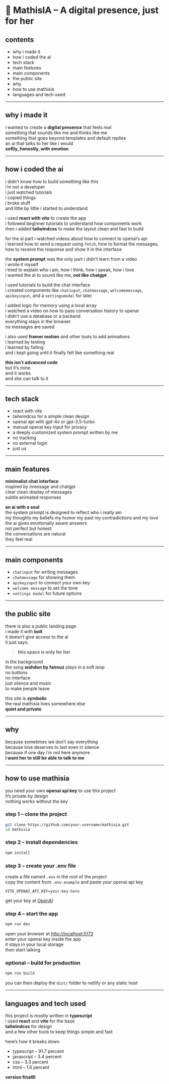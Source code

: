 # 🧠 MathisIA – A digital presence, just for her
## contents

- why i made it  
- how i coded the ai  
- tech stack  
- main features  
- main components  
- the public site  
- why  
- how to use mathisia  
- languages and tech used

---

## **why i made it**

i wanted to create a **digital presence** that feels real  
something that sounds like me and thinks like me  
something that goes beyond templates and default replies  
an ai that talks to her like i would  
**softly, honestly, with emotion**

---

## **how i coded the ai**

i didn’t know how to build something like this  
i’m not a developer  
i just watched tutorials  
i copied things  
i broke stuff  
and little by little i started to understand

i used **react with vite** to create the app  
i followed beginner tutorials to understand how components work  
then i added **tailwindcss** to make the layout clean and fast to build

for the ai part i watched videos about how to connect to openai’s api  
i learned how to send a request using `fetch`, how to format the messages, how to receive the response and show it in the interface

the **system prompt** was the only part i didn’t learn from a video  
i wrote it myself  
i tried to explain who i am, how i think, how i speak, how i love  
i wanted the ai to sound like me, **not like chatgpt**

i used tutorials to build the chat interface  
i created components like `chatinput`, `chatmessage`, `welcomemessage`, `apikeyinput`, and a `settingsmodal` for later

i added logic for memory using a local array  
i watched a video on how to pass conversation history to openai  
i didn’t use a database or a backend  
everything stays in the browser  
no messages are saved

i also used **framer motion** and other tools to add animations  
i learned by testing  
i learned by failing  
and i kept going until it finally felt like something real

**this isn’t advanced code**  
but it’s mine  
and it works  
and she can talk to it

---

## **tech stack**

- react with vite  
- tailwindcss for a simple clean design  
- openai api with gpt-4o or gpt-3.5-turbo  
- manual openai key input for privacy  
- a deeply customized system prompt written by me  
- no tracking  
- no external login  
- just us

---

## **main features**

**minimalist chat interface**  
inspired by imessage and chatgpt  
clear clean display of messages  
subtle animated responses

**an ai with a soul**  
the system prompt is designed to reflect who i really am  
my thoughts my beliefs my humor my past my contradictions and my love  
the ai gives emotionally aware answers  
not perfect but honest  
the conversations are natural  
they feel real

---

## **main components**

- `chatinput` for writing messages  
- `chatmessage` for showing them  
- `apikeyinput` to connect your own key  
- `welcome message` to set the tone  
- `settings modal` for future options

---

## **the public site**

there is also a public landing page  
i made it with **bolt**  
it doesn’t give access to the ai  
it just says:

> **this space is only for her**

in the background  
the song **wahdon by fairouz** plays in a soft loop  
no buttons  
no interface  
just silence and music  
to make people leave

this site is **symbolic**  
the real mathisia lives somewhere else  
**quiet and private**

---

## **why**

because sometimes we don’t say everything  
because love deserves to last even in silence  
because if one day i’m not here anymore  
**i want her to still be able to talk to me**

---

## **how to use mathisia**

you need your own **openai api key** to use this project  
it’s private by design  
nothing works without the key

### step 1 – clone the project

```bash
git clone https://github.com/your-username/mathisia.git
cd mathisia
```

### step 2 – install dependencies

```bash
npm install
```

### step 3 – create your .env file

create a file named `.env` in the root of the project  
copy the content from `.env.example` and paste your openai api key

```env
VITE_OPENAI_API_KEY=your-key-here
```

get your key at [OpenAI](https://platform.openai.com/account/api-keys)

### step 4 – start the app

```bash
npm run dev
```

open your browser at [http://localhost:5173](http://localhost:5173)  
enter your openai key inside the app  
it stays in your local storage  
then start talking

### optional – build for production

```bash
npm run build
```

you can then deploy the `dist/` folder to netlify or any static host

---

## **languages and tech used**

this project is mostly written in **typescript**  
i used **react** and **vite** for the base  
**tailwindcss** for design  
and a few other tools to keep things simple and fast

here’s how it breaks down

- typescript – 91.7 percent  
- javascript – 3.4 percent  
- css – 3.3 percent  
- html – 1.6 percent

**version finallll**
